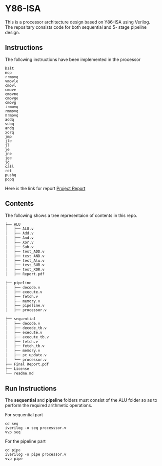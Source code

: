 # Y86-ISA
This is a processor architecture design based on Y86-ISA using Verilog.
The repositary consists code for both sequential and 5- stage pipeline design.


## Instructions
The following instructions have been implemented in the processor
```
halt 
nop
rrmovq
vmovle
cmovl
cmove
cmovne
cmovge
cmovg
irmovq
rmmovq
mrmovq
addq
subq
andq
xorq
jmp
jle
jl
je
jne
jge
jg
call 
ret
pushq
popq
```
Here is the link for report [Project Report](https://github.com/Revanth1702/Y86-ISA/blob/6872e4c7fda7389e6b11cbf5ad704bf7520f14bc/Final%20Report.pdf)


## Contents
The following shows a tree representaion of contents in this repo.
```bash
├── ALU
│   ├── ALU.v
│   ├── Add.v
│   ├── And.v
│   ├── Xor.v
│   ├── Sub.v
│   ├── test_ADD.v
│   ├── test_AND.v
│   ├── test_Alu.v
│   ├── test_SUB.v
│   ├── test_XOR.v
│   ├── Report.pdf

├── pipeline
│   ├── decode.v
│   ├── execute.v
│   ├── fetch.v
│   ├── memory.v
│   ├── pipeline.v
│   ├── processor.v

├── sequential
│   ├── decode.v
│   ├── decode_tb.v
│   ├── execute.v
│   ├── execute_tb.v
│   ├── fetch.v
│   ├── fetch_tb.v
│   ├── memory.v
│   ├── pc_update.v
│   └── processor.v
├── Final Report.pdf
├── License
└── readme.md

```

## Run Instructions

The **sequential** and **pipeline** folders must consist of the ALU folder so as to perform the required arithmetic operations.

For sequential part
```
cd seq
iverilog -o seq processsor.v
vvp seq
```

For the pipeline part
```
cd pipe
iverilog -o pipe processor.v
vvp pipe
```